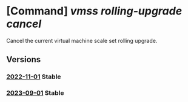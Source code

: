 # [Command] _vmss rolling-upgrade cancel_

Cancel the current virtual machine scale set rolling upgrade.

## Versions

### [2022-11-01](/Resources/mgmt-plane/L3N1YnNjcmlwdGlvbnMve30vcmVzb3VyY2Vncm91cHMve30vcHJvdmlkZXJzL21pY3Jvc29mdC5jb21wdXRlL3ZpcnR1YWxtYWNoaW5lc2NhbGVzZXRzL3t9L3JvbGxpbmd1cGdyYWRlcy9jYW5jZWw=/2022-11-01.xml) **Stable**

<!-- mgmt-plane /subscriptions/{}/resourcegroups/{}/providers/microsoft.compute/virtualmachinescalesets/{}/rollingupgrades/cancel 2022-11-01 -->

### [2023-09-01](/Resources/mgmt-plane/L3N1YnNjcmlwdGlvbnMve30vcmVzb3VyY2Vncm91cHMve30vcHJvdmlkZXJzL21pY3Jvc29mdC5jb21wdXRlL3ZpcnR1YWxtYWNoaW5lc2NhbGVzZXRzL3t9L3JvbGxpbmd1cGdyYWRlcy9jYW5jZWw=/2023-09-01.xml) **Stable**

<!-- mgmt-plane /subscriptions/{}/resourcegroups/{}/providers/microsoft.compute/virtualmachinescalesets/{}/rollingupgrades/cancel 2023-09-01 -->

